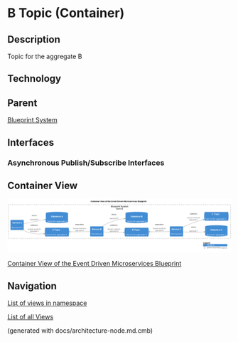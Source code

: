 # B Topic (Container)
## Description
Topic for the aggregate B

## Technology


## Parent
[Blueprint System](../../../../../software-development/architecture/blueprint/microservices/event-driven/system.md)

## Interfaces

### Asynchronous Publish/Subscribe Interfaces

## Container View
![Container View of the Event Driven Microservices Blueprint](../../../../../software-development/architecture/blueprint/microservices/event-driven/container-view.png)

[Container View of the Event Driven Microservices Blueprint](../../../../../software-development/architecture/blueprint/microservices/event-driven/container-view.md)


## Navigation
[List of views in namespace](./views-in-namespace.md)

[List of all Views](../../../../../views.md)

(generated with docs/architecture-node.md.cmb)
